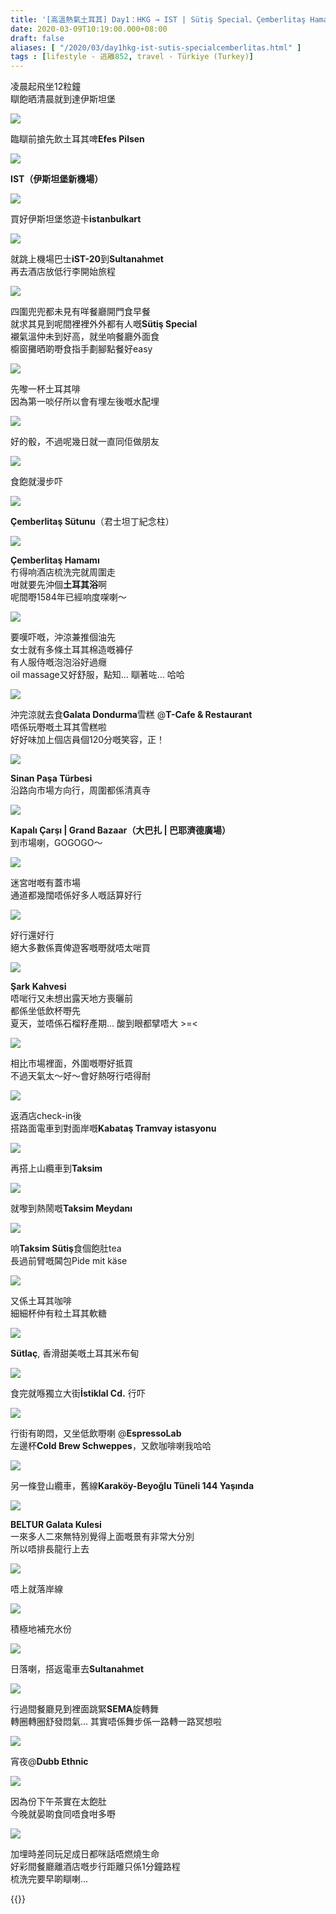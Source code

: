 ```yaml
---
title: '[高溫熱氣土耳其] Day1：HKG → IST | Sütiş Special、Çemberlitaş Hamamı、Kapalı Çarşı、Taksim Sütiş、Dubb Ethnic'
date: 2020-03-09T10:19:00.000+08:00
draft: false
aliases: [ "/2020/03/day1hkg-ist-sutis-specialcemberlitas.html" ]
tags : [lifestyle - 逃離852, travel - Türkiye (Turkey)]
---
```


凌晨起飛坐12粒鐘  
瞓飽晒清晨就到達伊斯坦堡  

![](/images/turkey1z1.jpg)

臨瞓前搶先飲土耳其啤**Efes Pilsen**  

![](/images/turkey1z2.jpg)

**IST（伊斯坦堡新機場）**  

![](/images/turkey1z3.jpg)

買好伊斯坦堡悠遊卡**istanbulkart**  

![](/images/turkey1z4.jpg)

就跳上機場巴士**iST-20**到**Sultanahmet**  
再去酒店放低行李開始旅程  

![](/images/turkey1z5.jpg)

四圍兜兜都未見有咩餐廳開門食早餐  
就求其見到呢間裡裡外外都有人嘅**Sütiş Special**  
襯氣溫仲未到好高，就坐响餐廳外面食  
櫥窗攤晒啲嘢食指手劃腳點餐好easy  

![](/images/turkey1z6.jpg)

先嚟一杯土耳其啡  
因為第一啖仔所以會有埋左後嘅水配埋  

![](/images/turkey1z7.jpg)

好的骰，不過呢幾日就一直同佢做朋友  

![](/images/turkey1z8.jpg)

食飽就漫步吓  

![](/images/turkey1z9.jpg)

**Çemberlitaş Sütunu**（君士坦丁紀念柱）  

![](/images/turkey1z10.jpg)

**Çemberlitaş Hamamı**  
冇得响酒店梳洗完就周圍走  
咁就要先沖個**土耳其浴**啊  
呢間嘢1584年已經响度㗎喇～  

![](/images/turkey1z11.jpg)

要嘆吓嘅，沖涼兼推個油先  
女士就有多條土耳其棉造嘅褲仔  
有人服侍嘅泡泡浴好過癮  
oil massage又好舒服，點知... 瞓著咗... 哈哈  

![](/images/turkey1z12.jpg)

沖完涼就去食**Galata Dondurma**雪糕 @**T-Cafe & Restaurant**  
唔係玩嘢嘅土耳其雪糕啦  
好好味加上個店員個120分嘅笑容，正！  

![](/images/turkey1z13.jpg)

**Sinan Paşa Türbesi**  
沿路向市場方向行，周圍都係清真寺  

![](/images/turkey1z14.jpg)

**Kapalı Çarşı | Grand Bazaar（大巴扎 | 巴耶濟德廣場）**  
到市場喇，GOGOGO～  

![](/images/turkey1z15.jpg)

迷宮咁嘅有蓋市場  
通道都幾闊唔係好多人嘅話算好行  

![](/images/turkey1z16.jpg)

好行還好行  
絕大多數係賣俾遊客嘅嘢就唔太啱買  

![](/images/turkey1z17.jpg)

**Şark Kahvesi**  
唔啱行又未想出露天地方喪曬前  
都係坐低飲杯嘢先  
夏天，並唔係石榴籽產期... 酸到眼都擘唔大 >=<  

![](/images/turkey1z18.jpg)

相比市場裡面，外圍嘅嘢好抵買  
不過天氣太～好～會好熱呀行唔得耐  

![](/images/turkey1z19.jpg)

返酒店check-in後  
搭路面電車到對面岸嘅**Kabataş Tramvay istasyonu**  

![](/images/turkey1z20.jpg)

再搭上山纜車到**Taksim**  

![](/images/turkey1z21.jpg)

就嚟到熱鬧嘅**Taksim Meydanı**  

![](/images/turkey1z22.jpg)

响**Taksim Sütiş**食個飽肚tea  
長過前臂嘅閪包Pide mit käse  

![](/images/turkey1z23.jpg)

又係土耳其咖啡  
細細杯仲有粒土耳其軟糖  

![](/images/turkey1z24.jpg)

**Sütlaç**, 香滑甜美嘅土耳其米布甸  

![](/images/turkey1z25.jpg)

食完就喺獨立大街**İstiklal Cd.** 行吓  

![](/images/turkey1z26.jpg)

行街有啲悶，又坐低飲嘢喇 @**EspressoLab**  
左邊杯**Cold Brew Schweppes**，又飲咖啡喇我哈哈  

![](/images/turkey1z27.jpg)

另一條登山纜車，舊線**Karaköy-Beyoğlu Tüneli 144 Yaşında**  

![](/images/turkey1z28.jpg)

**BELTUR Galata Kulesi**  
一來多人二來無特別覺得上面嘅景有非常大分別  
所以唔排長龍行上去  

![](/images/turkey1z29.jpg)

唔上就落岸線  

![](/images/turkey1z30.jpg)

積極地補充水份  

![](/images/turkey1z31.jpg)

日落喇，搭返電車去**Sultanahmet**  

![](/images/turkey1z32.jpg)

行過間餐廳見到裡面跳緊**SEMA**旋轉舞  
轉圈轉圈舒發悶氣... 其實唔係舞步係一路轉一路冥想啦  

![](/images/turkey1z33.jpg)

宵夜@**Dubb Ethnic**  

![](/images/turkey1z34.jpg)

因為份下午茶實在太飽肚  
今晚就晏啲食同唔食咁多嘢  

![](/images/turkey1z35.jpg)

加埋時差同玩足成日都咪話唔燃燒生命  
好彩間餐廳離酒店嘅步行距離只係1分鐘路程  
梳洗完要早啲瞓喇...

{{<turkey>}}
